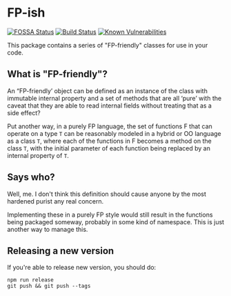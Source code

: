 # FP-ish
[![FOSSA Status](https://app.fossa.com/api/projects/custom%2B19593%2Fgit%40github.com%3Adancrumb%2Ffpish.git.svg?type=shield)](https://app.fossa.com/projects/custom%2B19593%2Fgit%40github.com%3Adancrumb%2Ffpish.git?ref=badge_shield)
[![Build Status](https://app.travis-ci.com/dancrumb/fpish.svg?branch=main)](https://app.travis-ci.com/dancrumb/fpish)
[![Known Vulnerabilities](https://snyk.io/test/github/dancrumb/fpish/badge.svg)](https://snyk.io/test/github/dancrumb/fpish)


This package contains a series of "FP-friendly" classes for use in your code.

## What is "FP-friendly"?

An “FP-friendly’ object can be defined as an instance of the class with immutable internal property and a set of methods that are all ‘pure’ with the caveat that they are able to read internal fields without treating that as a side effect?

Put another way, in a purely FP language, the set of functions F that can operate on a type `T` can be reasonably modeled in a hybrid or OO language as a class `T`, where each of the functions in F becomes a method on the class `T`, with the initial parameter of each function being replaced by an internal property of `T`.

## Says who?

Well, me. I don't think this definition should cause anyone by the most hardened purist any real concern.

Implementing these in a purely FP style would still result in the functions being packaged someway, probably in some kind of namespace. This is just another way to manage this.

## Releasing a new version

If you're able to release new version, you should do:

```
npm run release
git push && git push --tags
```
